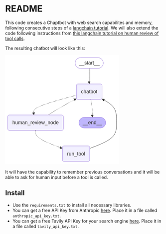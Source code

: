 # README 

This code creates a Chaptbot with web search capabilites and memory, following consecutive steps of a [langchain tutorial](https://langchain-ai.github.io/langgraph/tutorials/introduction/#part-4-human-in-the-loop). We will also extend the code following instructions from [this langchain tutorial on human review of tool calls](https://langchain-ai.github.io/langgraph/how-tos/human_in_the_loop/review-tool-calls/#simple-usage).

The resulting chatbot will look like this:

![](./state_graph.png)

It will have the capability to remember previous conversations and it will be able to ask for human input before a tool is called.

## Install

* Use the `requirements.txt` to install all necessary libraries. 
* You can get a free API Key from Anthropic [here](https://console.anthropic.com/login). Place it in a file called `anthropic_api_key.txt`.
* You can get a free Tavily API Key for your search engine [here](https://docs.tavily.com/documentation/quickstart). Place it in a file called `tavily_api_key.txt`.



